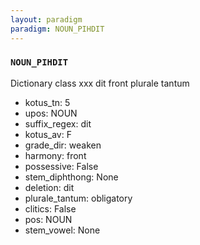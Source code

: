 ```yaml
---
layout: paradigm
paradigm: NOUN_PIHDIT
---
```

### ` NOUN_PIHDIT `

Dictionary class xxx dit front plurale tantum
* kotus_tn: 5
* upos: NOUN
* suffix_regex: dit
* kotus_av: F
* grade_dir: weaken
* harmony: front
* possessive: False
* stem_diphthong: None
* deletion: dit
* plurale_tantum: obligatory
* clitics: False
* pos: NOUN
* stem_vowel: None
